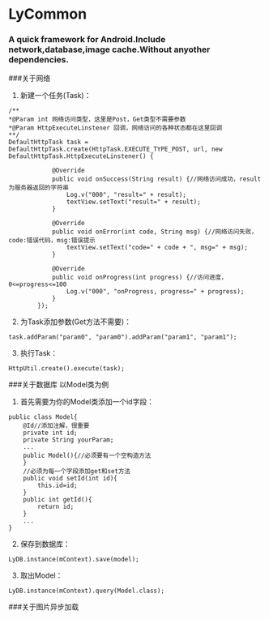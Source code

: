 # LyCommon
### A quick framework for Android.Include network,database,image cache.Without anyother dependencies.

###关于网络
1. 新建一个任务(Task)：
```
/**
*@Param int 网络访问类型，这里是Post，Get类型不需要参数
*@Param HttpExecuteLinstener 回调，网络访问的各种状态都在这里回调
**/
DefaultHttpTask task = DefaultHttpTask.create(HttpTask.EXECUTE_TYPE_POST, url, new DefaultHttpTask.HttpExecuteLinstener() {

            @Override
            public void onSuccess(String result) {//网络访问成功，result为服务器返回的字符串
                Log.v("000", "result=" + result);
                textView.setText("result=" + result);
            }

            @Override
            public void onError(int code, String msg) {//网络访问失败，code:错误代码，msg:错误提示
                textView.setText("code=" + code + ", msg=" + msg);
            }

            @Override
            public void onProgress(int progress) {//访问进度，0<=progress<=100
                Log.v("000", "onProgress, progress=" + progress);
            }
        });
```
2. 为Task添加参数(Get方法不需要)：
```
task.addParam("param0", "param0").addParam("param1", "param1");
```
3. 执行Task：
```
HttpUtil.create().execute(task);
```

###关于数据库
以Model类为例

1. 首先需要为你的Model类添加一个id字段：
```
public class Model{
    @Id//添加注解，很重要
    private int id;
    private String yourParam;
    ...
    public Model(){//必须要有一个空构造方法
    }
    //必须为每一个字段添加get和set方法
    public void setId(int id){
        this.id=id;
    }
    public int getId(){
        return id;
    }
    ...
}
```

2. 保存到数据库：
```
LyDB.instance(mContext).save(model);
```
3. 取出Model：
```
LyDB.instance(mContext).query(Model.class);
```

###关于图片异步加载
